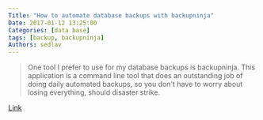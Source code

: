 ```yaml
---
Title: "How to automate database backups with backupninja"
Date: 2017-01-12 13:25:00
Categories: [data base]
tags: [backup, backupninja]
Authors: sedlav
---
```


> One tool I prefer to use for my database backups is backupninja. This application is a command line tool that does an outstanding job of doing daily automated backups, so you don't have to worry about losing everything, should disaster strike.

[Link](http://www.techrepublic.com/article/how-to-automate-database-backup-with-backupninja/)
